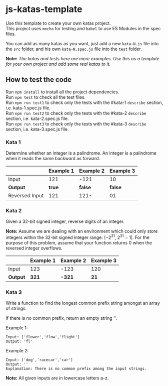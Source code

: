 # js-katas-template

Use this template to create your own katas project.\
This project uses `mocha` for testing and `babel` to use ES Modules in the spec files.

You can add as many katas as you want, just add a new `kata-N.js` file into the `src` folder, and his own `kata-N.spec.js` file into the `test` folder.

**Note:** *The katas and tests here are mere examples. Use this as a template for your own project and add some real katas to it.*

## How to test the code

Run `npm install` to install all the project dependencies.\
Run `npm test` to check all the test files.\
Run `npm run test1` to check only the tests with the #kata-1 `describe` section, i.e. kata-1.spec.js file.\
Run `npm run test2` to check only the tests with the #kata-2 `describe` section, i.e. kata-2.spec.js file.\
Run `npm run test3` to check only the tests with the #kata-3 `describe` section, i.e. kata-3.spec.js file.

### Kata 1

Determine whether an integer is a palindrome. An integer is a palindrome when it reads the same backward as forward.

|   | Example 1 | Example 2 | Example 3 |
|---|---|---|---|
| Input | 121 | -121 | 10 |
| **Output** | **true** | **false** | **false** |
| Reversed Input | 121 | 121- | 01 |

### Kata 2

Given a 32-bit signed integer, reverse digits of an integer.

**Note:** Assume we are dealing with an environment which could only store integers within the 32-bit signed integer range: [−2<sup>31</sup>, 2<sup>31</sup> − 1]. For the purpose of this problem, assume that your function returns 0 when the reversed integer overflows.

|   | Example 1 | Example 2 | Example 3 |
|---|---|---|---|
| Input | 123 | -123 | 120 |
| **Output** | **321** | **-321** | **21** |

### Kata 3

Write a function to find the longest common prefix string amongst an array of strings.

If there is no common prefix, return an empty string ''.

Example 1:

    Input: ['flower','flow','flight']
    Output: 'fl'

Example 2:

    Input: ['dog','racecar','car']
    Output: ''
    Explanation: There is no common prefix among the input strings.

**Note:** All given inputs are in lowercase letters a-z.
